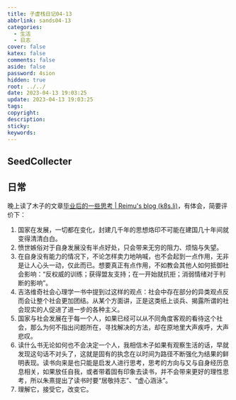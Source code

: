 ```yaml
---
title: 子虚栈日记04-13
abbrlink: sands04-13
categories:
  - 生活
  - 日志
cover: false
katex: false
comments: false
aside: false
password: 4sion
hidden: true
root: ../../
date: 2023-04-13 19:03:25
update: 2023-04-13 19:03:25
tags:
copyright:
description:
sticky:
keywords:
---
```


## SeedCollecter


## 日常
晚上读了木子的文章[毕业后的一些思考 | Reimu's blog (k8s.li)](https://blog.k8s.li/thinking-2019.html)，有体会，简要评价下：
1. 国家在发展，一切都在变化，封建几千年的思想烙印不可能在建国几十年间就变得清清白白。
2. 愤世嫉俗对于自身发展没有半点好处，只会带来无穷的阻力、烦恼与失望。
3. 在自身没有能力的情况下，不论怎样卖力地呐喊，也不会起到一点作用，无非是让人心头一动，仅此而已。想要真正有点作用，不如教会其他人如何抵御社会影响：“反权威的训练；获得盟友支持；在一开始就抗拒；消弱情绪对于判断的影响”。
4. 吉洛维奇社会心理学一书中提到过这样的观点：社会中存在部分的异类观点反而会让整个社会更加团结。从某个方面讲，正是这类纸上谈兵、揭露所谓的社会现实的人促进了进一步的各种主义。
5. 国家与社会发展在于每一个人，如果已经可以从不同角度客观的看待这个社会，那么为何不指出问题所在，寻找解决的方法，却在原地里大声疾呼，大声悲叹。
6. 读什么书无论如何也不会决定一个人，我相信木子如果有观察生活的话，早就发现这句话不对头了，这就是固有的执念在以时间为路径不断强化为结果的鲜明表现。读书向来是也只能是启发人进行思考，思考的方向与又与自身经历息息相关，如果放任自我，或者带着固有印象去读书，并不会带来更好的理性思考，所以朱熹提出了读书时要“居敬持志”、“虚心涵泳”。
7. 理解它，接受它，改变它。